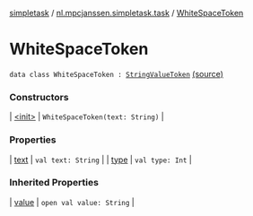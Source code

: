 [simpletask](../../index.md) / [nl.mpcjanssen.simpletask.task](../index.md) / [WhiteSpaceToken](.)

# WhiteSpaceToken

`data class WhiteSpaceToken : `[`StringValueToken`](../-string-value-token/index.md) [(source)](https://github.com/mpcjanssen/simpletask-android/blob/master/src/main/java/nl/mpcjanssen/simpletask/task/Task.kt#L530)

### Constructors

| [&lt;init&gt;](-init-.md) | `WhiteSpaceToken(text: String)` |

### Properties

| [text](text.md) | `val text: String` |
| [type](type.md) | `val type: Int` |

### Inherited Properties

| [value](../-string-value-token/value.md) | `open val value: String` |


